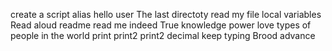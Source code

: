 create a script alias
hello user
The last directoty
read my file
local variables
Read aloud
readme
read me
indeed True knowledge
power
love
types of people in the world
print
print2
print2
decimal
keep typing
Brood
advance
